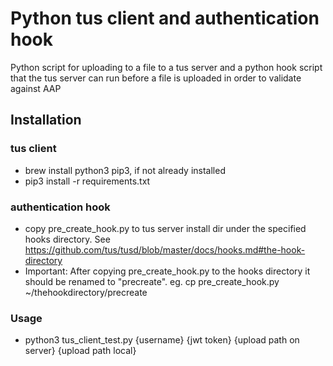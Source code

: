# Python tus client and authentication hook
Python script for uploading to a file to a tus server and a python hook script that the tus server can run before a file is uploaded in order to validate against AAP

## Installation
### tus client
- brew install python3 pip3, if not already installed
- pip3 install -r requirements.txt

### authentication hook
- copy pre_create_hook.py to tus server install dir under the specified hooks directory. See https://github.com/tus/tusd/blob/master/docs/hooks.md#the-hook-directory
- Important: After copying pre_create_hook.py to the hooks directory it should be renamed to "precreate". eg. cp pre_create_hook.py ~/thehookdirectory/precreate


### Usage
- python3 tus_client_test.py {username} {jwt token} {upload path on server} {upload path local}


